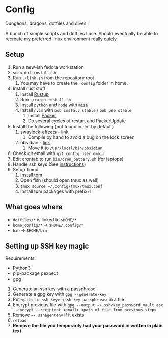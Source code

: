 # Config

Dungeons, dragons, dotfiles and dives

A bunch of simple scripts and dotfiles I use. Should eventually be able to recreate my preferred linux environment really quicly.

## Setup

1. Run a new-ish fedora workstation
2. `sudo dnf_install.sh`
3. Run `./link.sh` from the repository root
    1. You may have to create the `.config` folder in home.
4. Install rust stuff
    1. Install [Rustup](https://rustup.rs/)
    2. Run `./cargo_install.sh`
    3. Install `python` and `node` with `mise`
    4. Install `nvim` with `bob install stable` / `bob use stable`
        1. Install [Packer](https://github.com/wbthomason/packer.nvim)
        2. Do several cycles of restart and PackerUpdate
5. Install the following (not found in dnf by default)
    1. swaylock-effects - [link](https://github.com/mortie/swaylock-effects)
        1. Compile by hand to avoid a bug on the lock screen
    2. obsidian - [link](https://obsidian.md/download)
        1. Move it to `/usr/local/bin/obsidian`
6. Check git email with `git config user.email`
7. Edit crontab to run `bin/cron_battery.sh` (for laptops)
8. Handle ssh keys (See [instructions](#setting-up-ssh-key-magic))
9. Setup Tmux
    1. Install [tpm](https://github.com/tmux-plugins/tpm)
    2. Open fish (should open tmux as well)
    3. `tmux source ~/.config/tmux/tmux.conf`
    4. Install tpm packages with prefix+I

## What goes where

- `dotfiles/*` is linked to `$HOME/*`
- `home_config/*` -> `$HOME/.config/*`
- `bin` -> `$HOME/bin`

## Setting up SSH key magic

Requirements:

- Python3
- pip-package pexpect
- gpg

1. Generate an ssh key with a passphrase
2. Generate a gpg key with `gpg --generate-key`
3. Put `<path to ssh key> <ssh key passphrase>` in a file
4. Encrypt previous file with `gpg --output ~/.ssh/key_password_vault.asc --encrypt --recipient <email> <path of file from previous step>`
5. Remove `~/.sshagentenv` if it exists
6. `reload`
7. **Remove the file you temporarily had your password in written in plain text**
